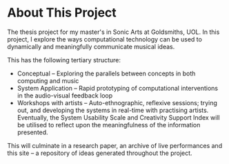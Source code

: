 # About This Project

The thesis project for my master's in Sonic Arts at Goldsmiths, UOL. In this project, I explore the ways computational technology can be used to dynamically and meaningfully communicate musical ideas.

This has the following tertiary structure:

* Conceptual – Exploring the parallels between concepts in both computing and music
* System Application – Rapid prototyping of computational interventions in the audio-visual feedback loop
* Workshops with artists – Auto-ethnographic, reflexive sessions; trying out, and developing the systems in real-time with practising artists. Eventually, the System Usability Scale and Creativity Support Index will be utilised to reflect upon the meaningfulness of the information presented.

This will culminate in a research paper, an archive of live performances and this site – a repository of ideas generated throughout the project.
